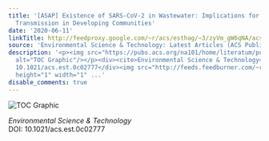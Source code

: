 ```yaml
---
title: '[ASAP] Existence of SARS-CoV-2 in Wastewater: Implications for Its Environmental
  Transmission in Developing Communities'
date: '2020-06-11'
linkTitle: http://feedproxy.google.com/~r/acs/esthag/~3/zyVm_gW6qNA/acs.est.0c02777
source: 'Environmental Science & Technology: Latest Articles (ACS Publications)'
description: '<p><img src="https://pubs.acs.org/na101/home/literatum/publisher/achs/journals/content/esthag/0/esthag.ahead-of-print/acs.est.0c02777/20200611/images/medium/es0c02777_0001.gif"
  alt="TOC Graphic"/></p><div><cite>Environmental Science & Technology</cite></div><div>DOI:
  10.1021/acs.est.0c02777</div><img src="http://feeds.feedburner.com/~r/acs/esthag/~4/zyVm_gW6qNA"
  height="1" width="1" ...'
disable_comments: true
---
```

<p><img src="https://pubs.acs.org/na101/home/literatum/publisher/achs/journals/content/esthag/0/esthag.ahead-of-print/acs.est.0c02777/20200611/images/medium/es0c02777_0001.gif" alt="TOC Graphic"/></p><div><cite>Environmental Science & Technology</cite></div><div>DOI: 10.1021/acs.est.0c02777</div><img src="http://feeds.feedburner.com/~r/acs/esthag/~4/zyVm_gW6qNA" height="1" width="1" ...